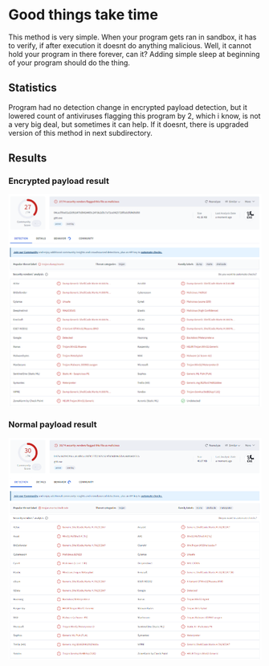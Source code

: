 # Good things take time
This method is very simple.
When your program gets ran in sandbox, it has to verify, if after execution it doesnt do anything malicious. Well, it cannot hold your program in there forever, can it? Adding simple sleep at beginning of your program should do the thing.
## Statistics
Program had no detection change in encrypted payload detection, but it lowered count of antiviruses flagging this program by 2, which i know, is not a very big deal, but sometimes it can help. If it doesnt, there is upgraded version of this method in next subdirectory.
## Results
### Encrypted payload result
![Encrypted](/images/gttt_encr.png)
### Normal payload result
![Normal](/images/gttt.png)